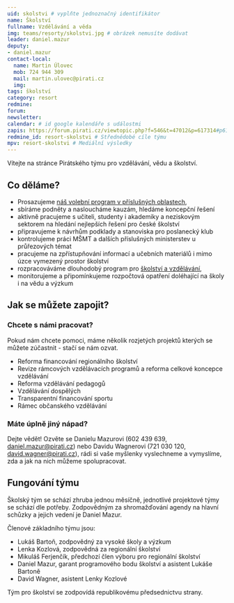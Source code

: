 ```yaml
---
uid: skolstvi # vyplňte jednoznačný identifikátor
name: Školství
fullname: Vzdělávání a věda 
img: teams/resorty/skolstvi.jpg # obrázek nemusíte dodávat
leader: daniel.mazur
deputy:
- daniel.mazur
contact-local:
  name: Martin Úlovec
  mob: 724 944 309
  mail: martin.ulovec@pirati.cz
  img: 
tags: školství
category: resort
redmine:
forum:
newsletter:
calendar: # id google kalendáře s událostmi
zapis: https://forum.pirati.cz/viewtopic.php?f=546&t=47012&p=617314#p617314
redmine_id: resort-skolstvi # Střednědobé cíle týmu
mpv: resort-skolstvi # Mediální výsledky
---
```


Vítejte na stránce Pirátského týmu pro vzdělávání, vědu a školství.

Co děláme?
----------

* Prosazujeme [náš volební program v příslušných oblastech](https://www.pirati.cz/program/psp2017/vzdelavani-a-veda/),
* sbíráme podněty a nasloucháme kauzám, hledáme koncepční řešení
* aktivně pracujeme s učiteli, studenty i akademiky a neziskovým sektorem na hledání  nejlepších řešení pro české školství
* připravujeme k návrhům podklady a stanoviska pro poslanecký klub
* kontrolujeme práci MŠMT a dalších příslušných ministerstev u průřezových témat
* pracujeme na zpřístupňování informací a učebních materiálů i mimo úzce vymezený prostor školství
* rozpracováváme dlouhodobý program pro [školství a vzdělávání](https://www.pirati.cz/program/dlouhodoby/vzdelani/),
* monitorujeme a připomínkujeme rozpočtová opatření doléhající na školy i na vědu a výzkum

Jak se můžete zapojit?
----------------------

### Chcete s námi pracovat?

Pokud nám chcete pomoci, máme několik rozjetých projektů kterých se můžete zúčastnit - stačí se nám ozvat.

* Reforma financování regionálního školství
* Revize rámcových vzdělávacích programů a reforma celkové koncepce vzdělávání
* Reforma vzdělávání pedagogů
* Vzdělávání dospělých
* Transparentní financování sportu
* Rámec občanského vzdělávání


### Máte úplně jiný nápad?

Dejte vědět! Ozvěte se Danielu Mazurovi (602 439 639, daniel.mazur@pirati.cz) nebo Davidu Wagnerovi (721 030 120, david.wagner@pirati.cz), rádi si vaše myšlenky vyslechneme a vymyslíme, zda a jak na nich můžeme spolupracovat.

Fungování týmu
--------------

Školský tým se schází zhruba jednou měsíčně, jednotlivé projektové týmy se schází dle potřeby. Zodpovědným za shromažďování agendy na hlavní schůzky a jejich vedení je Daniel Mazur.

Členové základního týmu jsou:

* Lukáš Bartoň,  zodpovědný za vysoké školy a výzkum
* Lenka Kozlová,  zodpovědná za regionální školství
* Mikuláš Ferjenčík, předchozí člen výboru pro regionální školství
* Daniel Mazur, garant programového bodu školství a asistent Lukáše Bartoně
* David Wagner, asistent Lenky Kozlové

Tým pro školství se zodpovídá republikovému předsednictvu strany.
